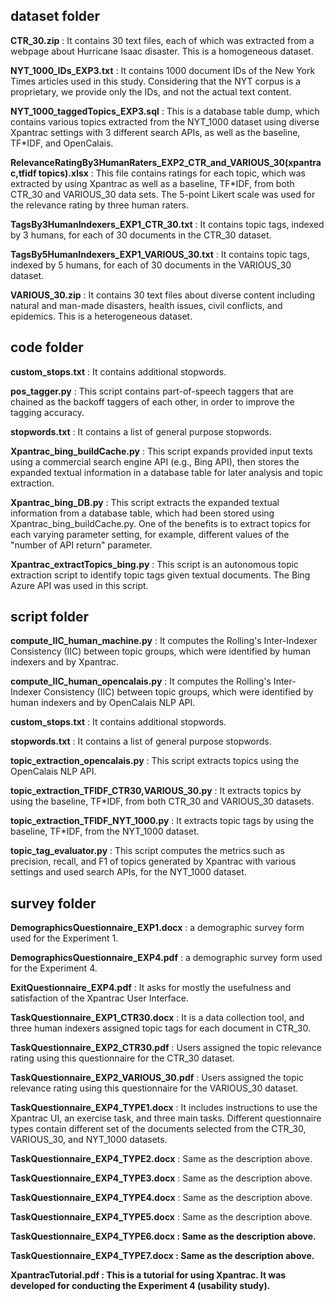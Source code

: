
dataset folder
---------------
<strong>CTR_30.zip</strong>
: It contains 30 text files, each of which was extracted from a webpage about Hurricane Isaac disaster.  This is a homogeneous dataset.

<strong>NYT_1000_IDs_EXP3.txt</strong>
: It contains 1000 document IDs of the New York Times articles used in this study.  Considering that the NYT corpus is a proprietary, we provide only the IDs, and not the actual text content.

<strong>NYT_1000_taggedTopics_EXP3.sql</strong>
: This is a database table dump, which contains various topics extracted from the NYT_1000 dataset using diverse Xpantrac settings with 3 different search APIs, as well as the baseline, TF*IDF, and OpenCalais. 

<strong>RelevanceRatingBy3HumanRaters_EXP2_CTR_and_VARIOUS_30(xpantrac,tfidf topics).xlsx</strong>
: This file contains ratings for each topic, which was extracted by using Xpantrac as well as a baseline, TF*IDF, from both CTR_30 and VARIOUS_30 data sets.  The 5-point Likert scale was used for the relevance rating by three human raters.

<strong>TagsBy3HumanIndexers_EXP1_CTR_30.txt</strong>
: It contains topic tags, indexed by 3 humans, for each of 30 documents in the CTR_30 dataset.

<strong>TagsBy5HumanIndexers_EXP1_VARIOUS_30.txt</strong>
: It contains topic tags, indexed by 5 humans, for each of 30 documents in the VARIOUS_30 dataset.

<strong>VARIOUS_30.zip</strong>
: It contains 30 text files about diverse content including natural and man-made disasters, health issues, civil conflicts, and epidemics. This is a heterogeneous dataset.


code folder
---------------
<strong>custom_stops.txt</strong>
: It contains additional stopwords.

<strong>pos_tagger.py</strong>
: This script contains part-of-speech taggers that are chained as the backoff taggers of each other, in order to improve the tagging accuracy.

<strong>stopwords.txt</strong>
: It contains a list of general purpose stopwords.

<strong>Xpantrac_bing_buildCache.py</strong>
: This script expands provided input texts using a commercial search engine API (e.g., Bing API), then stores the expanded textual information in a database table for later analysis and topic extraction.

<strong>Xpantrac_bing_DB.py</strong>
: This script extracts the expanded textual information from a database table, which had been stored using Xpantrac_bing_buildCache.py.  One of the benefits is to extract topics for each varying parameter setting, for example, different values of the "number of API return" parameter.

<strong>Xpantrac_extractTopics_bing.py</strong>
: This script is an autonomous topic extraction script to identify topic tags given textual documents.  The Bing Azure API was used in this script.


script folder
---------------
<strong>compute_IIC_human_machine.py</strong>
: It computes the Rolling's Inter-Indexer Consistency (IIC) between topic groups, which were identified by human indexers and by Xpantrac.

<strong>compute_IIC_human_opencalais.py</strong>
: It computes the Rolling's Inter-Indexer Consistency (IIC) between topic groups, which were identified by human indexers and by OpenCalais NLP API.

<strong>custom_stops.txt</strong>
: It contains additional stopwords.

<strong>stopwords.txt</strong>
: It contains a list of general purpose stopwords.

<strong>topic_extraction_opencalais.py</strong>
: This script extracts topics using the OpenCalais NLP API.

<strong>topic_extraction_TFIDF_CTR30,VARIOUS_30.py</strong>
: It extracts topics by using the baseline, TF*IDF, from both CTR_30 and VARIOUS_30 datasets.

<strong>topic_extraction_TFIDF_NYT_1000.py</strong>
: It extracts topic tags by using the baseline, TF*IDF, from the NYT_1000 dataset.

<strong>topic_tag_evaluator.py</strong>
: This script computes the metrics such as precision, recall, and F1 of topics generated by Xpantrac with various settings and used search APIs, for the NYT_1000 dataset.


survey folder
---------------
<strong>DemographicsQuestionnaire_EXP1.docx</strong>
: a demographic survey form used for the Experiment 1.

<strong>DemographicsQuestionnaire_EXP4.pdf</strong>
: a demographic survey form used for the Experiment 4.

<strong>ExitQuestionnaire_EXP4.pdf</strong>
: It asks for mostly the usefulness and satisfaction of the Xpantrac User Interface.

<strong>TaskQuestionnaire_EXP1_CTR30.docx</strong>
: It is a data collection tool, and three human indexers assigned topic tags for each document in CTR_30.

<strong>TaskQuestionnaire_EXP2_CTR30.pdf</strong>
: Users assigned the topic relevance rating using this questionnaire for the CTR_30 dataset.

<strong>TaskQuestionnaire_EXP2_VARIOUS_30.pdf</strong>
: Users assigned the topic relevance rating using this questionnaire for the VARIOUS_30 dataset. 

<strong>TaskQuestionnaire_EXP4_TYPE1.docx</strong>
: It includes instructions to use the Xpantrac UI, an exercise task, and three main tasks. Different questionnaire types contain different set of the documents selected from the CTR_30, VARIOUS_30, and NYT_1000 datasets.

<strong>TaskQuestionnaire_EXP4_TYPE2.docx</strong>
: Same as the description above.

<strong>TaskQuestionnaire_EXP4_TYPE3.docx</strong>
: Same as the description above.

<strong>TaskQuestionnaire_EXP4_TYPE4.docx</strong>
: Same as the description above.

<strong>TaskQuestionnaire_EXP4_TYPE5.docx</strong>
: Same as the description above.

<strong><strong>TaskQuestionnaire_EXP4_TYPE6.docx</strong>
: Same as the description above.

<strong>TaskQuestionnaire_EXP4_TYPE7.docx</strong>
: Same as the description above.

<strong>XpantracTutorial.pdf</strong>
: This is a tutorial for using Xpantrac.  It was developed for conducting the Experiment 4 (usability study).
